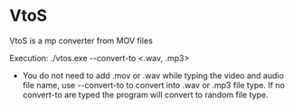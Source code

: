 # VtoS
VtoS is a mp converter from MOV files

Execution:
./vtos.exe <video-file> <audio-file> --convert-to <.wav, .mp3>

* You do not need to add .mov or .wav while typing the video and audio file name, use --convert-to to convert into .wav or .mp3 file type.
  If no convert-to are typed the program will convert to random file type.
